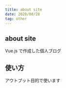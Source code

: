 ```yaml
---
title: about site
date: 2020/08/28
tag: other
---
```


## about site

Vue.js で作成した個人ブログ

## 使い方

アウトプット目的で使います
